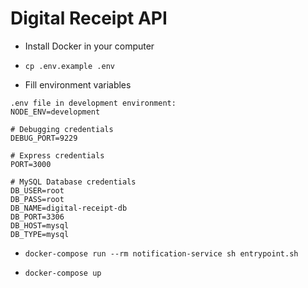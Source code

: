 # Digital Receipt API
- Install Docker in your computer

- `cp .env.example .env`

- Fill environment variables

```
.env file in development environment:
NODE_ENV=development

# Debugging credentials
DEBUG_PORT=9229

# Express credentials
PORT=3000

# MySQL Database credentials
DB_USER=root
DB_PASS=root
DB_NAME=digital-receipt-db
DB_PORT=3306
DB_HOST=mysql
DB_TYPE=mysql
```

- `docker-compose run --rm notification-service sh entrypoint.sh`

- `docker-compose up`

